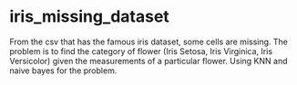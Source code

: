# iris_missing_dataset
From  the csv that has the famous iris dataset, some cells are missing. The problem is to find the category of flower (Iris Setosa, Iris Virginica, Iris Versicolor) given the measurements of a particular flower. Using KNN and naive bayes for the problem.
